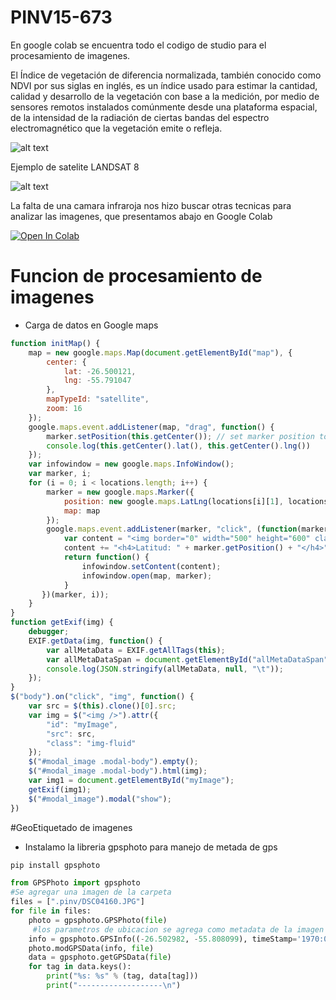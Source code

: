 # PINV15-673

En google colab se encuentra todo el codigo de studio para el procesamiento de imagenes.

El Índice de vegetación de diferencia normalizada, también conocido como NDVI por sus siglas en inglés, es un índice usado para estimar la cantidad, calidad y desarrollo de la vegetación con base a la medición, por medio de sensores remotos instalados comúnmente desde una plataforma espacial, de la intensidad de la radiación de ciertas bandas del espectro electromagnético que la vegetación emite o refleja.

![alt text](https://wikimedia.org/api/rest_v1/media/math/render/svg/d76fc98a8d6c852f9aa4ea36b947e2134d294a3e)

Ejemplo de satelite LANDSAT 8 

![alt text](https://upload.wikimedia.org/wikipedia/commons/thumb/5/57/NDVI_2017-09-10.png/440px-NDVI_2017-09-10.png)

La falta de una camara infraroja nos hizo buscar otras tecnicas para analizar las imagenes, que presentamos abajo en Google Colab

[![Open In Colab](https://colab.research.google.com/assets/colab-badge.svg)](https://colab.research.google.com/gist/edmenciab733/ba995dba7b1a940fe25342acea10309c/pinv.ipynb)




#   Funcion de procesamiento de imagenes

- Carga de datos en Google maps
```javascript
function initMap() {    
    map = new google.maps.Map(document.getElementById("map"), {
        center: {
            lat: -26.500121,
            lng: -55.791047
        },
        mapTypeId: "satellite",
        zoom: 16
    });
    google.maps.event.addListener(map, "drag", function() {
        marker.setPosition(this.getCenter()); // set marker position to map center
        console.log(this.getCenter().lat(), this.getCenter().lng())
    });
    var infowindow = new google.maps.InfoWindow();
    var marker, i;
    for (i = 0; i < locations.length; i++) {
        marker = new google.maps.Marker({
            position: new google.maps.LatLng(locations[i][1], locations[i][2]),
            map: map
        });
        google.maps.event.addListener(marker, "click", (function(marker, i) {
            var content = "<img border="0" width="500" height="600" class="img-fluid" align="Left" src="http://senuelo.net/pinv/DSC04148.JPG"> "
            content += "<h4>Latitud: " + marker.getPosition() + "</h4>"
            return function() {
                infowindow.setContent(content);
                infowindow.open(map, marker);
            }
       })(marker, i));
    }
}
function getExif(img) {
    debugger;
    EXIF.getData(img, function() {
        var allMetaData = EXIF.getAllTags(this);
        var allMetaDataSpan = document.getElementById("allMetaDataSpan");
        console.log(JSON.stringify(allMetaData, null, "\t"));
    });
}
$("body").on("click", "img", function() {
    var src = $(this).clone()[0].src;
    var img = $("<img />").attr({
        "id": "myImage",
        "src": src,
        "class": "img-fluid"
    });
    $("#modal_image .modal-body").empty();
    $("#modal_image .modal-body").html(img);
    var img1 = document.getElementById("myImage");
    getExif(img1);
    $("#modal_image").modal("show");
})
```

#GeoEtiquetado de imagenes
- Instalamo la libreria gpsphoto para manejo de metada de gps
```bash
pip install gpsphoto
```

```python
from GPSPhoto import gpsphoto
#Se agregar una imagen de la carpeta
files = [".pinv/DSC04160.JPG"]
for file in files:
    photo = gpsphoto.GPSPhoto(file)
     #los parametros de ubicacion se agrega como metadata de la imagen
    info = gpsphoto.GPSInfo((-26.502982, -55.808099), timeStamp='1970:01:01 09:05:05')
    photo.modGPSData(info, file)
    data = gpsphoto.getGPSData(file)
    for tag in data.keys():
        print("%s: %s" % (tag, data[tag]))
        print("-------------------\n")


```


